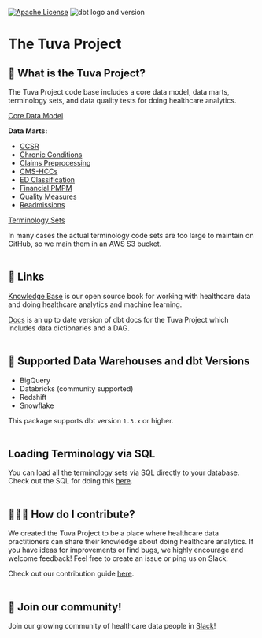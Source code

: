 [![Apache License](https://img.shields.io/badge/License-Apache%202.0-blue.svg)](https://opensource.org/licenses/Apache-2.0) ![dbt logo and version](https://img.shields.io/static/v1?logo=dbt&label=dbt-version&message=1.2.x&color=orange)
# The Tuva Project 

## 🧰  What is the Tuva Project?
The Tuva Project code base includes a core data model, data marts, terminology sets, and data quality tests for doing healthcare analytics.

[Core Data Model](models/core)

**Data Marts:**
- [CCSR](models/ccsr)
- [Chronic Conditions](models/chronic_conditions)
- [Claims Preprocessing](models/claims_preprocessing)
- [CMS-HCCs](models/cms_hcc)
- [ED Classification](models/ed_classification)
- [Financial PMPM](models/financial_pmpm)
- [Quality Measures](models/quality_measures)
- [Readmissions](models/readmissions)

[Terminology Sets](seeds/terminology)

In many cases the actual terminology code sets are too large to maintain on GitHub, so we main them in an AWS S3 bucket.
<br/><br/>

## 🔗  Links
[Knowledge Base](https://thetuvaproject.com/) is our open source book for working with healthcare data and doing healthcare analytics and machine learning.

[Docs](https://tuva-health.github.io/the_tuva_project/) is an up to date version of dbt docs for the Tuva Project which includes data dictionaries and a DAG.
<br/><br/>

## 🔌  Supported Data Warehouses and dbt Versions
- BigQuery
- Databricks (community supported)
- Redshift
- Snowflake


This package supports dbt version `1.3.x` or higher.
<br/><br/>

## Loading Terminology via SQL

You can load all the terminology sets via SQL directly to your database.  Check out the SQL for doing this [here](terminology_sql).
<br/><br/>

## 🙋🏻‍♀️ How do I contribute?
We created the Tuva Project to be a place where healthcare data practitioners can share their knowledge about doing healthcare analytics.  If you have ideas for improvements or find bugs, we highly encourage and welcome feedback! Feel free to create an issue or ping us on Slack.

Check out our contribution guide [here](contributing.md).
<br/><br/>

## 🤝 Join our community!
Join our growing community of healthcare data people in [Slack](https://join.slack.com/t/thetuvaproject/shared_invite/zt-16iz61187-G522Mc2WGA2mHF57e0il0Q)!
